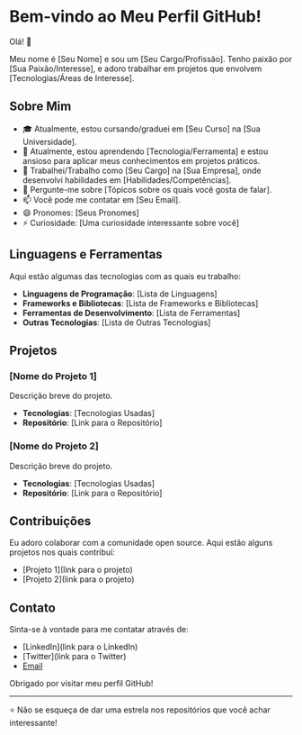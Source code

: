 # Bem-vindo ao Meu Perfil GitHub!

Olá! 👋

Meu nome é [Seu Nome] e sou um [Seu Cargo/Profissão]. Tenho paixão por [Sua Paixão/Interesse], e adoro trabalhar em projetos que envolvem [Tecnologias/Áreas de Interesse].

## Sobre Mim

- 🎓 Atualmente, estou cursando/graduei em [Seu Curso] na [Sua Universidade].
- 🌱 Atualmente, estou aprendendo [Tecnologia/Ferramenta] e estou ansioso para aplicar meus conhecimentos em projetos práticos.
- 💼 Trabalhei/Trabalho como [Seu Cargo] na [Sua Empresa], onde desenvolvi habilidades em [Habilidades/Competências].
- 💬 Pergunte-me sobre [Tópicos sobre os quais você gosta de falar].
- 📫 Você pode me contatar em [Seu Email].
- 😄 Pronomes: [Seus Pronomes]
- ⚡ Curiosidade: [Uma curiosidade interessante sobre você]

## Linguagens e Ferramentas

Aqui estão algumas das tecnologias com as quais eu trabalho:

- **Linguagens de Programação**: [Lista de Linguagens]
- **Frameworks e Bibliotecas**: [Lista de Frameworks e Bibliotecas]
- **Ferramentas de Desenvolvimento**: [Lista de Ferramentas]
- **Outras Tecnologias**: [Lista de Outras Tecnologias]

## Projetos

### [Nome do Projeto 1]

Descrição breve do projeto. 
- **Tecnologias**: [Tecnologias Usadas]
- **Repositório**: [Link para o Repositório]

### [Nome do Projeto 2]

Descrição breve do projeto.
- **Tecnologias**: [Tecnologias Usadas]
- **Repositório**: [Link para o Repositório]

## Contribuições

Eu adoro colaborar com a comunidade open source. Aqui estão alguns projetos nos quais contribuí:

- [Projeto 1](link para o projeto)
- [Projeto 2](link para o projeto)

## Contato

Sinta-se à vontade para me contatar através de:

- [LinkedIn](link para o LinkedIn)
- [Twitter](link para o Twitter)
- [Email](mailto:seu-email@example.com)

Obrigado por visitar meu perfil GitHub!

---

⭐️ Não se esqueça de dar uma estrela nos repositórios que você achar interessante!
